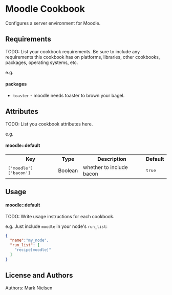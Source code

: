 Moodle Cookbook
==============
Configures a server environment for Moodle.

Requirements
------------
TODO: List your cookbook requirements. Be sure to include any requirements this cookbook has on platforms, libraries, other cookbooks, packages, operating systems, etc.

e.g.
#### packages
- `toaster` - moodle needs toaster to brown your bagel.

Attributes
----------
TODO: List you cookbook attributes here.

e.g.
#### moodle::default
<table>
  <tr>
    <th>Key</th>
    <th>Type</th>
    <th>Description</th>
    <th>Default</th>
  </tr>
  <tr>
    <td><tt>['moodle']['bacon']</tt></td>
    <td>Boolean</td>
    <td>whether to include bacon</td>
    <td><tt>true</tt></td>
  </tr>
</table>

Usage
-----
#### moodle::default
TODO: Write usage instructions for each cookbook.

e.g.
Just include `moodle` in your node's `run_list`:

```json
{
  "name":"my_node",
  "run_list": [
    "recipe[moodle]"
  ]
}
```

License and Authors
-------------------
Authors: Mark Nielsen
